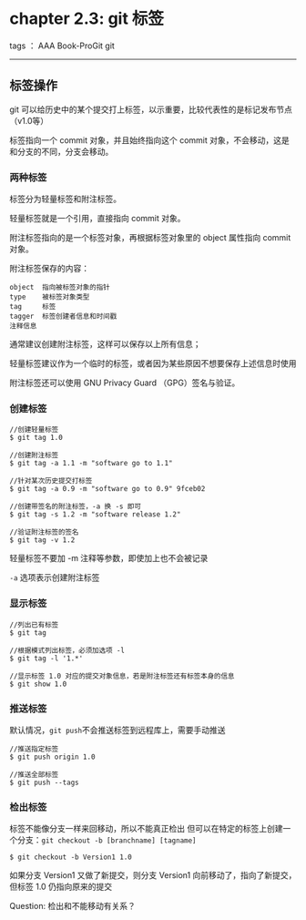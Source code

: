 ﻿# chapter 2.3: git 标签

tags ： AAA Book-ProGit git

---

## 标签操作

git 可以给历史中的某个提交打上标签，以示重要，比较代表性的是标记发布节点（v1.0等）

标签指向一个 commit 对象，并且始终指向这个 commit 对象，不会移动，这是和分支的不同，分支会移动。

### 两种标签

标签分为轻量标签和附注标签。

轻量标签就是一个引用，直接指向 commit 对象。

附注标签指向的是一个标签对象，再根据标签对象里的 object 属性指向 commit 对象。

附注标签保存的内容：

    object  指向被标签对象的指针
    type    被标签对象类型
    tag     标签
    tagger  标签创建者信息和时间戳
    注释信息

通常建议创建附注标签，这样可以保存以上所有信息；

轻量标签建议作为一个临时的标签，或者因为某些原因不想要保存上述信息时使用

附注标签还可以使用 GNU Privacy Guard （GPG）签名与验证。

### 创建标签

```
//创建轻量标签
$ git tag 1.0   

//创建附注标签
$ git tag -a 1.1 -m "software go to 1.1"

//针对某次历史提交打标签
$ git tag -a 0.9 -m "software go to 0.9" 9fceb02

//创建带签名的附注标签，-a 换 -s 即可
$ git tag -s 1.2 -m "software release 1.2"

//验证附注标签的签名
$ git tag -v 1.2
```

轻量标签不要加 -m 注释等参数，即使加上也不会被记录

`-a` 选项表示创建附注标签

### 显示标签

```
//列出已有标签
$ git tag

//根据模式列出标签，必须加选项 -l
$ git tag -l '1.*'

//显示标签 1.0 对应的提交对象信息，若是附注标签还有标签本身的信息
$ git show 1.0
```

### 推送标签

默认情况，`git push`不会推送标签到远程库上，需要手动推送
```
//推送指定标签
$ git push origin 1.0

//推送全部标签
$ git push --tags
```

### 检出标签

标签不能像分支一样来回移动，所以不能真正检出
但可以在特定的标签上创建一个分支：`git checkout -b [branchname] [tagname]`

```
$ git checkout -b Version1 1.0
```

如果分支 Version1 又做了新提交，则分支 Version1 向前移动了，指向了新提交，但标签 1.0 仍指向原来的提交

Question:
检出和不能移动有关系？



